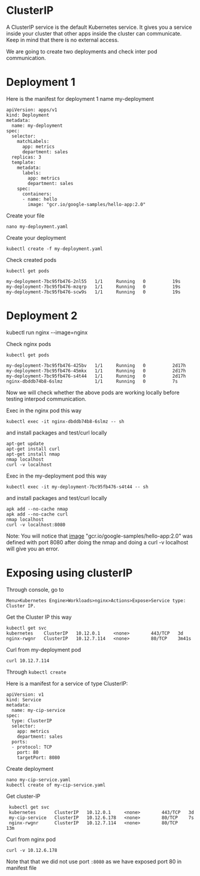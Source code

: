 # ClusterIP

A ClusterIP service is the default Kubernetes service. It gives you a service inside your cluster that other apps inside the cluster can communicate. Keep in mind that there is no external access.

We are going to create two deployments and check inter pod communication.

# Deployment 1

Here is the manifest for deployment 1 name my-deployment

    apiVersion: apps/v1
    kind: Deployment
    metadata:
      name: my-deployment
    spec:
      selector:
        matchLabels:
          app: metrics
          department: sales
      replicas: 3
      template:
        metadata:
          labels:
            app: metrics
            department: sales
        spec:
          containers:
          - name: hello
            image: "gcr.io/google-samples/hello-app:2.0"

Create your file

`nano my-deployment.yaml`

Create your deployment 

`kubectl create -f my-deployment.yaml`

Check created pods

`kubectl get pods`

    my-deployment-7bc95fb476-2nl55   1/1     Running   0          19s
    my-deployment-7bc95fb476-mzqrp   1/1     Running   0          19s
    my-deployment-7bc95fb476-scw9s   1/1     Running   0          19s
    
# Deployment 2

kubectl run nginx --image=nginx

Check nginx pods

`kubectl get pods`

    my-deployment-7bc95fb476-425bv   1/1     Running   0          2d17h
    my-deployment-7bc95fb476-45mkx   1/1     Running   0          2d17h
    my-deployment-7bc95fb476-s4t44   1/1     Running   0          2d17h
    nginx-dbddb74b8-6slmz            1/1     Running   0          7s

Now we will check whether the above pods are working locally before testing interpod communication.

Exec in the nginx pod this way

    kubectl exec -it nginx-dbddb74b8-6slmz -- sh

and install packages and test/curl locally

    apt-get update
    apt-get install curl
    apt-get install nmap
    nmap localhost
    curl -v localhost
   
Exec in the my-deployment pod this way

    kubectl exec -it my-deployment-7bc95fb476-s4t44 -- sh

and install packages and test/curl locally

    apk add --no-cache nmap
    apk add --no-cache curl
    nmap localhost
    curl -v localhost:8080
    
Note: You will notice that [image](https://github.com/GoogleCloudPlatform/kubernetes-engine-samples/blob/master/hello-app/Dockerfile) "gcr.io/google-samples/hello-app:2.0" was defined with port 8080 after doing the nmap and doing a curl -v localhost will give you an error.

# Exposing using clusterIP

Through console, go to 

    Menu>Kubernetes Engine>Workloads>nginx>Actions>Expose>Service type: Cluster IP.

Get the Cluster IP this way

    kubectl get svc
    kubernetes    ClusterIP   10.12.0.1     <none>        443/TCP   3d
    nginx-rwgnr   ClusterIP   10.12.7.114   <none>        80/TCP    3m41s
    
Curl from my-deployment pod

    curl 10.12.7.114

Through `kubectl create`

Here is a manifest for a service of type ClusterIP:

    apiVersion: v1
    kind: Service
    metadata:
      name: my-cip-service
    spec:
      type: ClusterIP
      selector:
        app: metrics
        department: sales
      ports:
      - protocol: TCP
        port: 80
        targetPort: 8080
     
 Create deployment
 
    nano my-cip-service.yaml
    kubectl create of my-cip-service.yaml
    
 Get cluster-IP
 
     kubectl get svc
     kubernetes       ClusterIP   10.12.0.1     <none>        443/TCP   3d
     my-cip-service   ClusterIP   10.12.6.178   <none>        80/TCP    7s
     nginx-rwgnr      ClusterIP   10.12.7.114   <none>        80/TCP    13m

Curl from nginx pod

    curl -v 10.12.6.178

Note that that we did not use port `:8080` as we have exposed port 80 in manifest file



